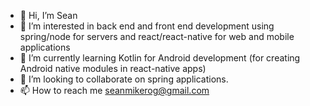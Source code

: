 - 👋 Hi, I’m Sean
- 👀 I’m interested in back end and front end development using spring/node for servers and react/react-native for web and mobile applications
- 🌱 I’m currently learning Kotlin for Android development (for creating Android native modules in react-native apps)
- 💞️ I’m looking to collaborate on spring applications.
- 📫 How to reach me seanmikerog@gmail.com

<!---
SeanRog/SeanRog is a ✨ special ✨ repository because its `README.md` (this file) appears on your GitHub profile.
You can click the Preview link to take a look at your changes.
--->
